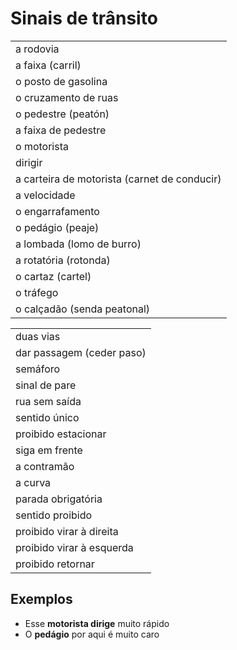 # Sinais de trânsito

||
| -- |
| a rodovia |
| a faixa (carril) |
| o posto de gasolina |
| o cruzamento de ruas |
| o pedestre (peatón) |
| a faixa de pedestre |
| o motorista |
| dirigir |
| a carteira de motorista (carnet de conducir) |
| a velocidade |
| o engarrafamento |
| o pedágio (peaje) |
| a lombada (lomo de burro) |
| a rotatória (rotonda) |
| o cartaz (cartel) |
| o tráfego |
| o calçadão (senda peatonal) |

||
| -- |
| duas vias |
| dar passagem (ceder paso) |
| semáforo |
| sinal de pare |
| rua sem saída |
| sentido único |
| proibido estacionar |
| siga em frente |
| a contramão |
| a curva |
| parada obrigatória |
| sentido proibido |
| proibido virar à direita |
| proibido virar à esquerda |
| proibido retornar |

## Exemplos

* Esse **motorista dirige** muito rápido
* O **pedágio** por aqui é muito caro
